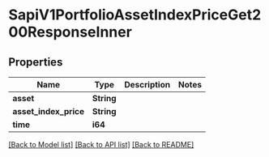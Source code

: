 # SapiV1PortfolioAssetIndexPriceGet200ResponseInner

## Properties

Name | Type | Description | Notes
------------ | ------------- | ------------- | -------------
**asset** | **String** |  | 
**asset_index_price** | **String** |  | 
**time** | **i64** |  | 

[[Back to Model list]](../README.md#documentation-for-models) [[Back to API list]](../README.md#documentation-for-api-endpoints) [[Back to README]](../README.md)


